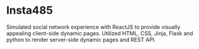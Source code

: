 # Insta485
Simulated social network experience with ReactJS to provide visually appealing client-side dynamic pages. Utilized HTML, CSS, Jinja, Flask and python to render server-side dynamic pages and REST API.
